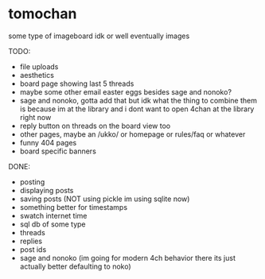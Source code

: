 # tomochan

some type of imageboard idk
or well eventually images

TODO:
- file uploads
- aesthetics
- board page showing last 5 threads
- maybe some other email easter eggs besides sage and nonoko?
- sage and nonoko, gotta add that but idk what the thing to combine them is because im at the library and i dont want to open 4chan at the library right now
- reply button on threads on the board view too
- other pages, maybe an /ukko/ or homepage or rules/faq or whatever
- funny 404 pages
- board specific banners

DONE:
- posting
- displaying posts
- saving posts (NOT using pickle im using sqlite now)
- something better for timestamps
- swatch internet time
- sql db of some type
- threads
- replies
- post ids
- sage and nonoko (im going for modern 4ch behavior there its just actually better defaulting to noko)